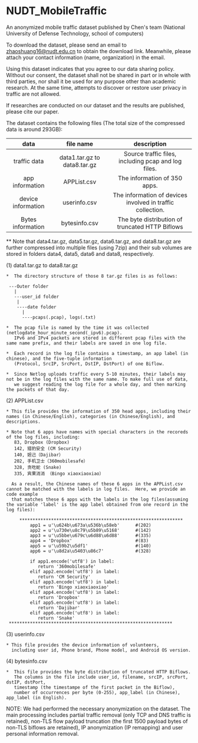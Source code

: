 # NUDT_MobileTraffic
An anonymized mobile traffic dataset published by Chen's team (National University of Defense Technology, school of computers)

To download the dataset, please send an email to zhaoshuang16@nudt.edu.cn to obtain the download link. Meanwhile, please attach your contact information 
(name, organization) in the email.

Using this dataset indicates that you agree to our data sharing policy. Without our consent, the dataset shall not be shared in part or in whole with 
third parties, nor shall it be used for any purpose other than academic research. At the same time, attempts to discover or restore user privacy in 
traffic are not allowed.

If researches are conducted on our dataset and the results are published, please cite our paper. 

The dataset contains the following files (The total size of the compressed data is around 293GB):


|        data        |          file name           |                        description                         |
| :----------------: | :--------------------------: | :--------------------------------------------------------: |
|    traffic data    | data1.tar.gz to data8.tar.gz |     Source traffic files, including pcap and log files.     |
|  app information   |         APPList.csv          |                The information of 350 apps.                |
| device information |        userinfo.csv          | The information of devices involved in traffic collection. |
| Bytes information  |        bytesinfo.csv         |      The byte distribution of truncated HTTP Biflows       |

** Note that data4.tar.gz, data5.tar.gz, data6.tar.gz, and data8.tar.gz are further compressed into multiple files (using 7zip) and their sub volumes are stored in folders data4, data5, data6 and data8, respectively.

(1) data1.tar.gz to data8.tar.gz
   
    *  The directory structure of those 8 tar.gz files is as follows:

     ---Outer folder
       |
       ---user_id folder
        |
        ----date folder
          |
          ----pcaps(.pcap), logs(.txt)

    *  The pcap file is named by the time it was collected (netlogdate_hour_minute_second(_ipv6).pcap). 
       IPv6 and IPv4 packets are stored in different pcap files with the same name prefix, and their labels are saved in one log file. 

    *  Each record in the log file contains a timestamp, an app label (in chinese), and the five-tuple information
       (Protocol, SrcIP, SrcPort, DstIP, DstPort) of one Biflow.

    *  Since Netlog uploads traffic every 5-10 minutes, their labels may not be in the log files with the same name. To make full use of data, 
       we suggest reading the log file for a whole day, and then marking the packets of that day.


(2) APPList.csv
    
    * This file provides the information of 350 head apps, including their names (in Chinese/English), categories (in Chinese/English), and descriptions.

    * Note that 6 apps have names with special characters in the recoreds of the log files, including:
       83, Dropbox (Dropbox)
       142, 猎豹安全 (CM Security)
       140, 妲己（Dajibar）
       202, 手机卫士（360mobilesafe）
       328, 贪吃蛇 (Snake)
       335, 宾果消消 （Bingo xiaoxiaoxiao）
       
      As a result, the Chinese names of these 6 apps in the APPList.csv cannot be matched with the labels in log files.  Here, we provide an code example 
      that matches these 6 apps with the labels in the log files(assuming the variable 'label' is the app label obtained from one record in the log files):

         **************************************************************
		     app1 = u'\u624b\u673a\u536b\u58eb'      #(202)
		     app2 = u'\u730e\u8c79\u5b89\u5168'      #(142)
		     app3 = u'\u5bbe\u679c\u6d88\u6d88'      #(335)
		     app4 = 'Dropbox'                        #(83)
		     app5 = u'\u59b2\u5df1'                  #(140)
		     app6 = u'\u8d2a\u5403\u86c7'            #(328)

		     if app1.encode('utf8') in label:
		     	return '360mobilesafe'
		     elif app2.encode('utf8') in label:
		     	return 'CM Security'
		     elif app3.encode('utf8') in label:
		     	return 'Bingo xiaoxiaoxiao'
		     elif app4.encode('utf8') in label:
		     	return 'Dropbox'
		     elif app5.encode('utf8') in label:
		     	return 'Dajibar'
		     elif app6.encode('utf8') in label:
		     	return 'Snake'
	 **************************************************************


(3) userinfo.csv
    
    * This file provides the device information of volunteers, 
      including user id, Phone brand, Phone model, and Android OS version.  


(4) bytesinfo.csv

    *  This file provides the byte distribution of truncated HTTP Biflows. 
       The columns in the file include user_id, filename, srcIP, srcPort, dstIP, dstPort, 
       timestamp (the timestampe of the first packet in the Biflow), 
       number of occurrences per byte (0-255), app_label (in Chinese), app_label (in English). 
       
NOTE: We had performed the necessary anonymization on the dataset. The main processing includes partial traffic removal (only TCP and DNS traffic is retained), non-TLS flow payload truncation (the first 1500 payload bytes of non-TLS biflows are retained), IP anonymization (IP remapping) and user personal information removal.
